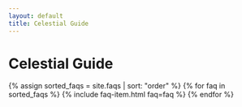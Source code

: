 ```yaml
---
layout: default
title: Celestial Guide
---
```


<h1>Celestial Guide</h1>
<div class="faq-container">
 {% assign sorted_faqs = site.faqs | sort: "order" %}
 {% for faq in sorted_faqs %}
   {% include faq-item.html faq=faq %}
 {% endfor %}
</div>

<script>
  const faqItems = document.querySelectorAll('.faq-item');
  faqItems.forEach(item => {
     item.addEventListener('pointerdown', () => {
       item.classList.toggle('active');
     }, { passive: true });
    });
  });
</script>
